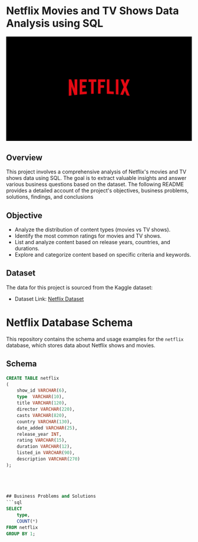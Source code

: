 # Netflix Movies and TV Shows Data  Analysis using SQL
![Netflix Logo](https://github.com/Mo-sajid/Netflix_SQL_Project/blob/main/Netflix%20Logo.jpg)

## Overview
This project involves a comprehensive analysis of Netflix's movies and TV shows data using SQL. The goal is to extract valuable insights and answer various business questions based on the dataset. The following README provides a detailed account of the project's objectives, business problems, solutions, findings, and conclusions

## Objective
- Analyze the distribution of content types (movies vs TV shows).
- Identify the most common ratings for movies and TV shows.
- List and analyze content based on release years, countries, and durations.
- Explore and categorize content based on specific criteria and keywords.

## Dataset
The data for this project is sourced from the Kaggle dataset:
- Dataset Link: [Netflix Dataset](https://www.kaggle.com/datasets/shivamb/netflix-shows?resource=download)


# Netflix Database Schema

This repository contains the schema and usage examples for the `netflix` database, which stores data about Netflix shows and movies.

## Schema

```sql
CREATE TABLE netflix
(
    show_id VARCHAR(6),	
    type  VARCHAR(10),
    title VARCHAR(120),
    director VARCHAR(220),
    casts VARCHAR(820),
    country VARCHAR(130),
    date_added VARCHAR(25),
    release_year INT,
    rating VARCHAR(15),
    duration VARCHAR(12),
    listed_in VARCHAR(90),
    description VARCHAR(270)
);




## Business Problems and Solutions
```sql
SELECT 
    type,
    COUNT(*)
FROM netflix
GROUP BY 1;
```



